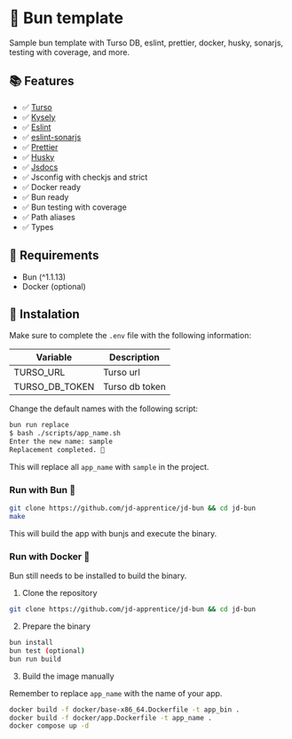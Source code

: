 # 🧅 Bun template

Sample bun template with Turso DB, eslint, prettier, docker, husky, sonarjs, testing with coverage, and more.

## 📚 Features

- ✅ [Turso](https://turso.tech)
- ✅ [Kysely](https://www.kysely.dev/)
- ✅ [Eslint](https://eslint.org/)
- ✅ [eslint-sonarjs](https://github.com/SonarSource/eslint-plugin-sonarjs)
- ✅ [Prettier](https://prettier.io/)
- ✅ [Husky](https://typicode.github.io/husky/)
- ✅ [Jsdocs](https://jsdoc.app/)
- ✅ Jsconfig with checkjs and strict
- ✅ Docker ready
- ✅ Bun ready
- ✅ Bun testing with coverage
- ✅ Path aliases
- ✅ Types

## 🧰 Requirements

- Bun (^1.1.13)
- Docker (optional)

## 💾 Instalation

Make sure to complete the `.env` file with the following information:

| Variable | Description |
| --- | --- |
| TURSO_URL | Turso url |
| TURSO_DB_TOKEN | Turso db token |

Change the default names with the following script:

```bash
bun run replace     
$ bash ./scripts/app_name.sh
Enter the new name: sample
Replacement completed. 🚀
```

This will replace all `app_name` with `sample` in the project.

### Run with Bun 🧅

```bash
git clone https://github.com/jd-apprentice/jd-bun && cd jd-bun
make
```

This will build the app with bunjs and execute the binary.

### Run with Docker 🐳

Bun still needs to be installed to build the binary.

1. Clone the repository

```bash
git clone https://github.com/jd-apprentice/jd-bun && cd jd-bun
```

2. Prepare the binary

```bash
bun install
bun test (optional)
bun run build
```

3. Build the image manually

Remember to replace `app_name` with the name of your app.

```bash
docker build -f docker/base-x86_64.Dockerfile -t app_bin .
docker build -f docker/app.Dockerfile -t app_name .
docker compose up -d
```